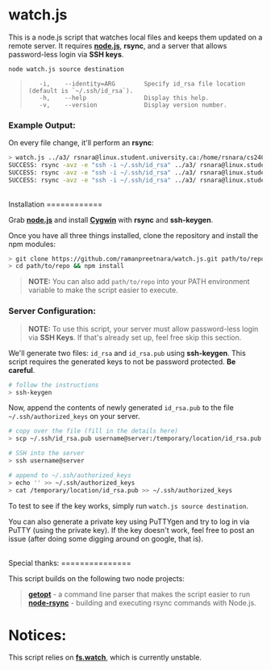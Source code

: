 watch.js
========

This is a node.js script that watches local files and keeps them updated on a remote server. It requires [**node.js**](http://www.nodejs.org), **rsync**, and a server that allows password-less login via **SSH keys**.

```bash
node watch.js source destination
```
>        -i,    --identity=ARG        Specify id_rsa file location (default is `~/.ssh/id_rsa`).
>        -h,    --help                Display this help.
>        -v,    --version             Display version number.


### Example Output:

On every file change, it'll perform an **rsync**:

```bash
> watch.js ../a3/ rsnara@linux.student.university.ca:/home/rsnara/cs240/a3
SUCCESS: rsync -avz -e "ssh -i ~/.ssh/id_rsa" ../a3/ rsnara@linux.student.cs.university.ca:/home/rsnara/cs240/a3
SUCCESS: rsync -avz -e "ssh -i ~/.ssh/id_rsa" ../a3/ rsnara@linux.student.cs.university.ca:/home/rsnara/cs240/a3
SUCCESS: rsync -avz -e "ssh -i ~/.ssh/id_rsa" ../a3/ rsnara@linux.student.cs.university.ca:/home/rsnara/cs240/a3
```

<br>
Installation
============

Grab [**node.js**](http://nodejs.org) and install [**Cygwin**](https://www.cygwin.com/) with **rsync** and **ssh-keygen**.


Once you have all three things installed, clone the repository and install the npm modules:
```bash
> git clone https://github.com/ramanpreetnara/watch.js.git path/to/repo
> cd path/to/repo && npm install
```

> **NOTE:** You can also add ```path/to/repo``` into your PATH environment variable to make the script easier to execute. 



### Server Configuration:

> **NOTE:** To use this script, your server must allow password-less login via **SSH Keys**. If that's already set up, feel free skip this section.

We'll generate two files: ```id_rsa``` and ```id_rsa.pub``` using **ssh-keygen**. This script requires the generated keys to not be password protected. **Be careful**.

```bash
# follow the instructions
> ssh-keygen
```

Now, append the contents of newly generated ```id_rsa.pub``` to the file ```~/.ssh/authorized_keys``` on your server.
```BASH
# copy over the file (fill in the details here)
> scp ~/.ssh/id_rsa.pub username@server:/temporary/location/id_rsa.pub

# SSH into the server
> ssh username@server

# append to ~/.ssh/authorized_keys
> echo '' >> ~/.ssh/authorized_keys
> cat /temporary/location/id_rsa.pub >> ~/.ssh/authorized_keys

```

To test to see if the key works, simply run ```watch.js source destination```. 

You can also generate a private key using PuTTYgen and try to log in via PuTTY (using the private key). If the key doesn't work, feel free to post an issue (after doing some digging around on google, that is).

<br>
Special thanks:
===============

This script builds on the following two node projects:

> [**getopt**](https://github.com/jiangmiao/node-getopt) - a command line parser that makes the script easier to run <br>
> [**node-rsync**](https://github.com/mattijs/node-rsync) - building and executing rsync commands with Node.js.

Notices:
========
This script relies on [**fs.watch**](http://nodejs.org/api/fs.html#fs_fs_watch_filename_options_listener), which is currently unstable.
